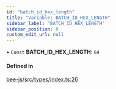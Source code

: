 ```yaml
---
id: "batch_id_hex_length"
title: "Variable: BATCH_ID_HEX_LENGTH"
sidebar_label: "BATCH_ID_HEX_LENGTH"
sidebar_position: 0
custom_edit_url: null
---
```


• `Const` **BATCH\_ID\_HEX\_LENGTH**: ``64``

#### Defined in

[bee-js/src/types/index.ts:26](https://github.com/ethersphere/bee-js/blob/5b112bf/src/types/index.ts#L26)

